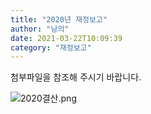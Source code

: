 ```yaml
---
title: "2020년 재정보고"
author: "남의"
date: 2021-03-22T10:09:39
category: "재정보고"
---
```


첨부파일을 참조해 주시기 바랍니다.

![2020결산.png](/files/attach/images/33114/624/034/e87a549a935520b733aa4e78374a28b1.png)
